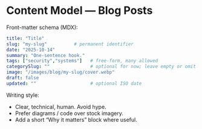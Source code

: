 # Content Model — Blog Posts

Front-matter schema (MDX):
```yaml
title: "Title"
slug: "my-slug"          # permanent identifier
date: "2025-10-14"
summary: "One-sentence hook."
tags: ["security","systems"]   # free-form, many allowed
categorySlug: ""               # optional for now; leave empty or omit
image: "/images/blog/my-slug/cover.webp"
draft: false
updated: ""                    # optional ISO date
```

Writing style:

* Clear, technical, human. Avoid hype.
* Prefer diagrams / code over stock imagery.
* Add a short “Why it matters” block where useful.
